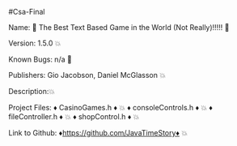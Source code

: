 #Csa-Final

Name: 🎉 The Best Text Based Game in the World (Not Really)!!!!! 🎉

Version: 1.5.0 💥

Known Bugs: n/a 🎉

Publishers: Gio Jacobson, Daniel McGlasson 💥

Description:💥

Project Files: 
♦ CasinoGames.h ♦ 💥 
♦ consoleControls.h ♦ 💥 
♦ fileController.h ♦ 💥 
♦ shopControl.h ♦ 💥 

Link to Github: ♦https://github.com/JavaTimeStory♦ 💥
